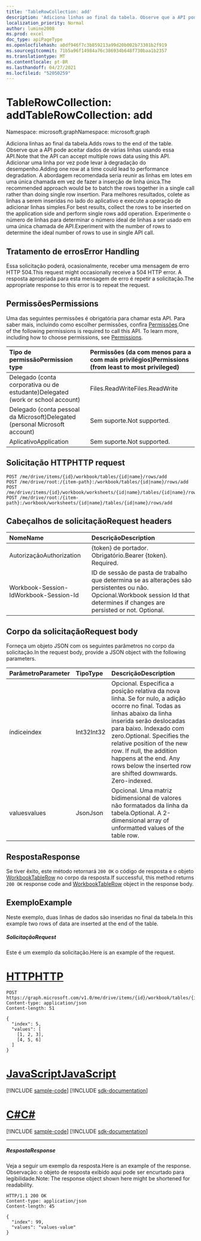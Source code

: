 ```yaml
---
title: 'TableRowCollection: add'
description: 'Adiciona linhas ao final da tabela. Observe que a API pode aceitar dados de várias linhas usando essa API. Adicionar uma linha por vez pode levar à degradação do desempenho. A abordagem recomendada seria reunir as linhas em lotes em uma única chamada em vez de fazer a inserção de linha única. Para melhores resultados, colete as linhas a serem inseridas no lado do aplicativo e execute a operação de adicionar linhas simples. Experimente o número de linhas para determinar o número ideal de linhas a ser usado em uma única chamada de API. '
localization_priority: Normal
author: lumine2008
ms.prod: excel
doc_type: apiPageType
ms.openlocfilehash: a0df946f7c3b859213a99d20b002b73301b2f919
ms.sourcegitcommit: 71b5a96f14984a76c386934b648f730baa1b2357
ms.translationtype: MT
ms.contentlocale: pt-BR
ms.lasthandoff: 04/27/2021
ms.locfileid: "52050259"
---
```

# <a name="tablerowcollection-add"></a><span data-ttu-id="9979e-108">TableRowCollection: add</span><span class="sxs-lookup"><span data-stu-id="9979e-108">TableRowCollection: add</span></span>

<span data-ttu-id="9979e-109">Namespace: microsoft.graph</span><span class="sxs-lookup"><span data-stu-id="9979e-109">Namespace: microsoft.graph</span></span>

<span data-ttu-id="9979e-110">Adiciona linhas ao final da tabela.</span><span class="sxs-lookup"><span data-stu-id="9979e-110">Adds rows to the end of the table.</span></span> <span data-ttu-id="9979e-111">Observe que a API pode aceitar dados de várias linhas usando essa API.</span><span class="sxs-lookup"><span data-stu-id="9979e-111">Note that the API can accept multiple rows data using this API.</span></span> <span data-ttu-id="9979e-112">Adicionar uma linha por vez pode levar à degradação do desempenho.</span><span class="sxs-lookup"><span data-stu-id="9979e-112">Adding one row at a time could lead to performance degradation.</span></span> <span data-ttu-id="9979e-113">A abordagem recomendada seria reunir as linhas em lotes em uma única chamada em vez de fazer a inserção de linha única.</span><span class="sxs-lookup"><span data-stu-id="9979e-113">The recommended approach would be to batch the rows together in a single call rather than doing single row insertion.</span></span> <span data-ttu-id="9979e-114">Para melhores resultados, colete as linhas a serem inseridas no lado do aplicativo e execute a operação de adicionar linhas simples.</span><span class="sxs-lookup"><span data-stu-id="9979e-114">For best results, collect the rows to be inserted on the application side and perform single rows add operation.</span></span> <span data-ttu-id="9979e-115">Experimente o número de linhas para determinar o número ideal de linhas a ser usado em uma única chamada de API.</span><span class="sxs-lookup"><span data-stu-id="9979e-115">Experiment with the number of rows to determine the ideal number of rows to use in single API call.</span></span> 

## <a name="error-handling"></a><span data-ttu-id="9979e-116">Tratamento de erros</span><span class="sxs-lookup"><span data-stu-id="9979e-116">Error Handling</span></span>

<span data-ttu-id="9979e-117">Essa solicitação poderá, ocasionalmente, receber uma mensagem de erro HTTP 504.</span><span class="sxs-lookup"><span data-stu-id="9979e-117">This request might occasionally receive a 504 HTTP error.</span></span> <span data-ttu-id="9979e-118">A resposta apropriada para esta mensagem de erro é repetir a solicitação.</span><span class="sxs-lookup"><span data-stu-id="9979e-118">The appropriate response to this error is to repeat the request.</span></span>

## <a name="permissions"></a><span data-ttu-id="9979e-119">Permissões</span><span class="sxs-lookup"><span data-stu-id="9979e-119">Permissions</span></span>
<span data-ttu-id="9979e-p104">Uma das seguintes permissões é obrigatória para chamar esta API. Para saber mais, incluindo como escolher permissões, confira [Permissões](/graph/permissions-reference).</span><span class="sxs-lookup"><span data-stu-id="9979e-p104">One of the following permissions is required to call this API. To learn more, including how to choose permissions, see [Permissions](/graph/permissions-reference).</span></span>

|<span data-ttu-id="9979e-122">Tipo de permissão</span><span class="sxs-lookup"><span data-stu-id="9979e-122">Permission type</span></span>      | <span data-ttu-id="9979e-123">Permissões (da com menos para a com mais privilégios)</span><span class="sxs-lookup"><span data-stu-id="9979e-123">Permissions (from least to most privileged)</span></span>              |
|:--------------------|:---------------------------------------------------------|
|<span data-ttu-id="9979e-124">Delegado (conta corporativa ou de estudante)</span><span class="sxs-lookup"><span data-stu-id="9979e-124">Delegated (work or school account)</span></span> | <span data-ttu-id="9979e-125">Files.ReadWrite</span><span class="sxs-lookup"><span data-stu-id="9979e-125">Files.ReadWrite</span></span>    |
|<span data-ttu-id="9979e-126">Delegado (conta pessoal da Microsoft)</span><span class="sxs-lookup"><span data-stu-id="9979e-126">Delegated (personal Microsoft account)</span></span> | <span data-ttu-id="9979e-127">Sem suporte.</span><span class="sxs-lookup"><span data-stu-id="9979e-127">Not supported.</span></span>    |
|<span data-ttu-id="9979e-128">Aplicativo</span><span class="sxs-lookup"><span data-stu-id="9979e-128">Application</span></span> | <span data-ttu-id="9979e-129">Sem suporte.</span><span class="sxs-lookup"><span data-stu-id="9979e-129">Not supported.</span></span> |

## <a name="http-request"></a><span data-ttu-id="9979e-130">Solicitação HTTP</span><span class="sxs-lookup"><span data-stu-id="9979e-130">HTTP request</span></span>
<!-- { "blockType": "ignored" } -->
```http
POST /me/drive/items/{id}/workbook/tables/{id|name}/rows/add
POST /me/drive/root:/{item-path}:/workbook/tables/{id|name}/rows/add
POST /me/drive/items/{id}/workbook/worksheets/{id|name}/tables/{id|name}/rows/add
POST /me/drive/root:/{item-path}:/workbook/worksheets/{id|name}/tables/{id|name}/rows/add

```
## <a name="request-headers"></a><span data-ttu-id="9979e-131">Cabeçalhos de solicitação</span><span class="sxs-lookup"><span data-stu-id="9979e-131">Request headers</span></span>
| <span data-ttu-id="9979e-132">Nome</span><span class="sxs-lookup"><span data-stu-id="9979e-132">Name</span></span>       | <span data-ttu-id="9979e-133">Descrição</span><span class="sxs-lookup"><span data-stu-id="9979e-133">Description</span></span>|
|:---------------|:----------|
| <span data-ttu-id="9979e-134">Autorização</span><span class="sxs-lookup"><span data-stu-id="9979e-134">Authorization</span></span>  | <span data-ttu-id="9979e-p105">{token} de portador. Obrigatório.</span><span class="sxs-lookup"><span data-stu-id="9979e-p105">Bearer {token}. Required.</span></span> |
| <span data-ttu-id="9979e-137">Workbook-Session-Id</span><span class="sxs-lookup"><span data-stu-id="9979e-137">Workbook-Session-Id</span></span>  | <span data-ttu-id="9979e-p106">ID de sessão de pasta de trabalho que determina se as alterações são persistentes ou não. Opcional.</span><span class="sxs-lookup"><span data-stu-id="9979e-p106">Workbook session Id that determines if changes are persisted or not. Optional.</span></span>|

## <a name="request-body"></a><span data-ttu-id="9979e-140">Corpo da solicitação</span><span class="sxs-lookup"><span data-stu-id="9979e-140">Request body</span></span>
<span data-ttu-id="9979e-141">Forneça um objeto JSON com os seguintes parâmetros no corpo da solicitação.</span><span class="sxs-lookup"><span data-stu-id="9979e-141">In the request body, provide a JSON object with the following parameters.</span></span>

| <span data-ttu-id="9979e-142">Parâmetro</span><span class="sxs-lookup"><span data-stu-id="9979e-142">Parameter</span></span>    | <span data-ttu-id="9979e-143">Tipo</span><span class="sxs-lookup"><span data-stu-id="9979e-143">Type</span></span>   |<span data-ttu-id="9979e-144">Descrição</span><span class="sxs-lookup"><span data-stu-id="9979e-144">Description</span></span>|
|:---------------|:--------|:----------|
|<span data-ttu-id="9979e-145">índice</span><span class="sxs-lookup"><span data-stu-id="9979e-145">index</span></span>|<span data-ttu-id="9979e-146">Int32</span><span class="sxs-lookup"><span data-stu-id="9979e-146">Int32</span></span>|<span data-ttu-id="9979e-p107">Opcional. Especifica a posição relativa da nova linha. Se for nulo, a adição ocorre no final. Todas as linhas abaixo da linha inserida serão deslocadas para baixo. Indexado com zero.</span><span class="sxs-lookup"><span data-stu-id="9979e-p107">Optional. Specifies the relative position of the new row. If null, the addition happens at the end. Any rows below the inserted row are shifted downwards. Zero-indexed.</span></span>|
|<span data-ttu-id="9979e-152">values</span><span class="sxs-lookup"><span data-stu-id="9979e-152">values</span></span>|<span data-ttu-id="9979e-153">Json</span><span class="sxs-lookup"><span data-stu-id="9979e-153">Json</span></span>|<span data-ttu-id="9979e-p108">Opcional. Uma matriz bidimensional de valores não formatados da linha da tabela.</span><span class="sxs-lookup"><span data-stu-id="9979e-p108">Optional. A 2-dimensional array of unformatted values of the table row.</span></span>|

## <a name="response"></a><span data-ttu-id="9979e-156">Resposta</span><span class="sxs-lookup"><span data-stu-id="9979e-156">Response</span></span>

<span data-ttu-id="9979e-157">Se tiver êxito, este método retornará `200 OK` o código de resposta e o objeto [WorkbookTableRow](../resources/tablerow.md) no corpo da resposta.</span><span class="sxs-lookup"><span data-stu-id="9979e-157">If successful, this method returns `200 OK` response code and [WorkbookTableRow](../resources/tablerow.md) object in the response body.</span></span>

## <a name="example"></a><span data-ttu-id="9979e-158">Exemplo</span><span class="sxs-lookup"><span data-stu-id="9979e-158">Example</span></span>
<span data-ttu-id="9979e-159">Neste exemplo, duas linhas de dados são inseridas no final da tabela.</span><span class="sxs-lookup"><span data-stu-id="9979e-159">In this example two rows of data are inserted at the end of the table.</span></span> 

##### <a name="request"></a><span data-ttu-id="9979e-160">Solicitação</span><span class="sxs-lookup"><span data-stu-id="9979e-160">Request</span></span>
<span data-ttu-id="9979e-161">Este é um exemplo da solicitação.</span><span class="sxs-lookup"><span data-stu-id="9979e-161">Here is an example of the request.</span></span>

# <a name="http"></a>[<span data-ttu-id="9979e-162">HTTP</span><span class="sxs-lookup"><span data-stu-id="9979e-162">HTTP</span></span>](#tab/http)
<!-- {
  "blockType": "request",
  "name": "tablerowcollection_add_2"
}-->
```http
POST https://graph.microsoft.com/v1.0/me/drive/items/{id}/workbook/tables/{id|name}/rows/add
Content-type: application/json
Content-length: 51

{
  "index": 5,
  "values": [
    [1, 2, 3],
    [4, 5, 6]
  ]
}
```
# <a name="javascript"></a>[<span data-ttu-id="9979e-163">JavaScript</span><span class="sxs-lookup"><span data-stu-id="9979e-163">JavaScript</span></span>](#tab/javascript)
[!INCLUDE [sample-code](../includes/snippets/javascript/tablerowcollection-add-2-javascript-snippets.md)]
[!INCLUDE [sdk-documentation](../includes/snippets/snippets-sdk-documentation-link.md)]

# <a name="c"></a>[<span data-ttu-id="9979e-164">C#</span><span class="sxs-lookup"><span data-stu-id="9979e-164">C#</span></span>](#tab/csharp)
[!INCLUDE [sample-code](../includes/snippets/csharp/tablerowcollection-add-2-csharp-snippets.md)]
[!INCLUDE [sdk-documentation](../includes/snippets/snippets-sdk-documentation-link.md)]

---


##### <a name="response"></a><span data-ttu-id="9979e-165">Resposta</span><span class="sxs-lookup"><span data-stu-id="9979e-165">Response</span></span>
<span data-ttu-id="9979e-166">Veja a seguir um exemplo da resposta.</span><span class="sxs-lookup"><span data-stu-id="9979e-166">Here is an example of the response.</span></span> <span data-ttu-id="9979e-167">Observação: o objeto de resposta exibido aqui pode ser encurtado para legibilidade.</span><span class="sxs-lookup"><span data-stu-id="9979e-167">Note: The response object shown here might be shortened for readability.</span></span>
<!-- {
  "blockType": "response",
  "truncated": true,
  "@odata.type": "microsoft.graph.workbookTableRow"
} -->
```http
HTTP/1.1 200 OK
Content-type: application/json
Content-length: 45

{
  "index": 99,
  "values": "values-value"
}
```

<!-- uuid: 8fcb5dbc-d5aa-4681-8e31-b001d5168d79
2015-10-25 14:57:30 UTC -->
<!-- {
  "type": "#page.annotation",
  "description": "TableRowCollection: add",
  "keywords": "",
  "section": "documentation",
  "suppressions": [
  ],
  "tocPath": ""
}-->

